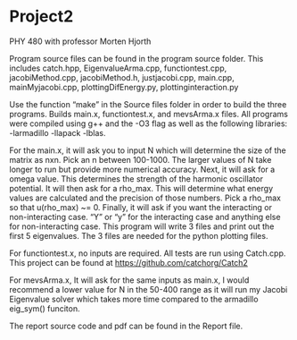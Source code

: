 # Project2
PHY 480 with professor Morten Hjorth

Program source files can be found in the program source folder. This includes catch.hpp, EigenvalueArma.cpp, functiontest.cpp, jacobiMethod.cpp, jacobiMethod.h, justjacobi.cpp, main.cpp, mainMyjacobi.cpp, plottingDifEnergy.py, plottinginteraction.py

Use the function “make” in the Source files folder in order to build the three programs.
Builds main.x, functiontest.x, and mevsArma.x files. All programs were compiled using g++ and the -O3  flag as well as the following libraries: -larmadillo -llapack -lblas.

For the main.x, it will ask you to input N which will determine the size of the matrix as nxn. Pick an n between 100-1000. The larger values of N take longer to run but provide more numerical accuracy. Next, it will ask for a omega value. This determines the strength of the harmonic oscillator potential. It will then ask for a rho_max. This will determine what energy values are calculated and the precision of those numbers. Pick a rho_max so that u(rho_max) ~= 0. Finally, it will ask if you want the interacting or non-interacting case. “Y” or “y” for the interacting case and anything else for non-interacting case. This program will write 3 files and print out the first 5 eigenvalues. The 3 files are needed for the python plotting files.

For functiontest.x, no inputs are required. All tests are run using Catch.cpp. This project can be found at https://github.com/catchorg/Catch2

For mevsArma.x, It will ask for the same inputs as main.x, I would recommend a lower value for N in the 50-400 range as it will run my Jacobi Eigenvalue solver which takes more time compared to the armadillo eig_sym() funciton.

The report source code and pdf can be found in the Report file.
